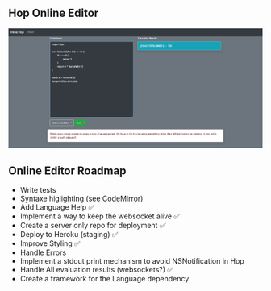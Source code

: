 ## Hop Online Editor
![Online Editor](HopInlineEditor.png
 "Online Editor")


## Online Editor Roadmap
* Write tests
* Syntaxe higlighting (see CodeMirror)
* Add Language Help ✅
* Implement a way to keep the websocket alive ✅
* Create a server only repo for deployment ✅
* Deploy to Heroku (staging) ✅
* Improve Styling ✅
* Handle Errors
* Implement a stdout print mechanism to avoid NSNotification in Hop
* Handle All evaluation results (websockets?) ✅
* Create a framework for the Language dependency
